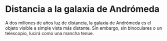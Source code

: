 # Distancia a la galaxia de Andrómeda

A dos millones de años luz de distancia, la galaxia de Andrómeda es el objeto
visible a simple vista más distante. Sin embargo, sin binoculares o un
telescopio, lucirá como una mancha tenue.
